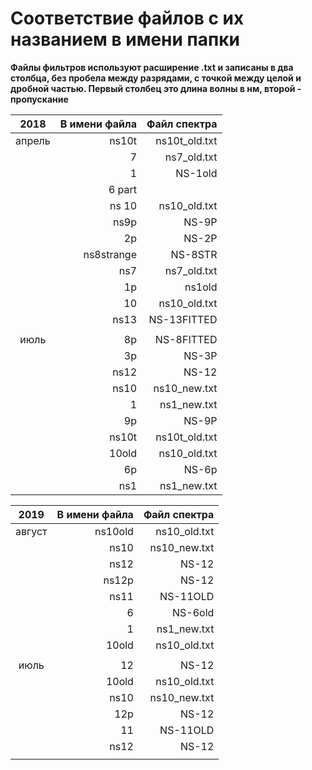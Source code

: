 # Соответствие файлов с их названием в имени папки
__Файлы фильтров используют расширение .txt и записаны в два столбца, без пробела между разрядами, с точкой между целой и дробной частью. Первый столбец это длина волны в нм, второй - пропускание__

|   2018  | В имени файла |  Файл спектра |
|:-------:|--------------:|--------------:|
| апрель  |         ns10t | ns10t_old.txt |
|         |             7 |   ns7_old.txt |
|         |             1 |       NS-1old |
|         |        6 part |               |
|         |         ns 10 |  ns10_old.txt |
|         |          ns9p |         NS-9P |
|         |            2p |       NS-2P   |
|         |    ns8strange |       NS-8STR |
|         |           ns7 |   ns7_old.txt |
|         |            1p |        ns1old |
|         |            10 |  ns10_old.txt |
|         |          ns13 |    NS-13FITTED      |
|         |               |               |
|  июль   |            8p |       NS-8FITTED        |
|         |            3p |        NS-3P  |
|         |          ns12 |     NS-12          |
|         |          ns10 |  ns10_new.txt |
|         |             1 |   ns1_new.txt |
|         |            9p |        NS-9P  |
|         |         ns10t | ns10t_old.txt |
|         |         10old |  ns10_old.txt |
|         |            6p |         NS-6p |
|         |          ns1  |   ns1_new.txt |

|  2019  | В имени файла |  Файл спектра |
|:------:|--------------:|--------------:|
| август |       ns10old |  ns10_old.txt |
|        |         ns10  |  ns10_new.txt |
|        |          ns12 |       NS-12        |
|        |         ns12p |        NS-12       |
|        |          ns11 |        NS-11OLD       |
|        |             6 |       NS-6old |
|        |             1 |   ns1_new.txt |
|        |         10old |  ns10_old.txt |
|        |               |               |
|  июль  |            12 |      NS-12         |
|        |         10old |  ns10_old.txt |
|        |          ns10 |  ns10_new.txt |
|        |           12p |       NS-12        |
|        |            11 |      NS-11OLD         |
|        |          ns12 |      NS-12         |
|        |               |               |

